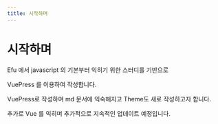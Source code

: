 ```yaml
---
title: 시작하며
---
```


# 시작하며

Efu 에서 javascript 의 기본부터 익히기 위한 스터디를 기반으로 

VuePress 를 이용하여 작성합니다.

VuePress로 작성하며 md 문서에 익숙해지고 Theme도 새로 작성하고자 합니다.

추가로 Vue 를 익히며 추가적으로 지속적인 업데이트 예정입니다.
